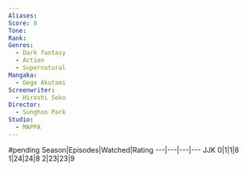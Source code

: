 ```yaml
---
Aliases:
Score: 8
Tone: 
Rank:
Genres:
  - Dark fantasy
  - Action
  - Supernatural
Mangaka:
  - Gege Akutami
Screenwriter:
  - Hiroshi Seko
Director:
  - Sunghoo Park
Studio:
  - MAPPA
---
```

#pending 
Season|Episodes|Watched|Rating
---|---|---|---
JJK 0|1|1|8
1|24|24|8
2|23|23|9
